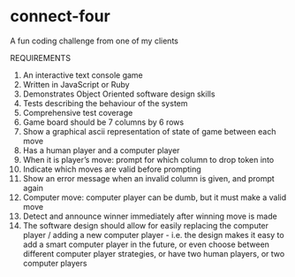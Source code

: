 # connect-four
A fun coding challenge from one of my clients

REQUIREMENTS
1. An interactive text console game
2. Written in JavaScript or Ruby
3. Demonstrates Object Oriented software design skills
4. Tests describing the behaviour of the system
5. Comprehensive test coverage
6. Game board should be 7 columns by 6 rows
7. Show a graphical ascii representation of state of game between each move
8. Has a human player and a computer player
9. When it is player’s move: prompt for which column to drop token into
10. Indicate which moves are valid before prompting
11. Show an error message when an invalid column is given, and prompt again
12. Computer move: computer player can be dumb, but it must make a valid move
13. Detect and announce winner immediately after winning move is made
14. The software design should allow for easily replacing the computer player /
adding a new computer player - i.e. the design makes it easy to add a smart
computer player in the future, or even choose between different computer player
strategies, or have two human players, or two computer players

